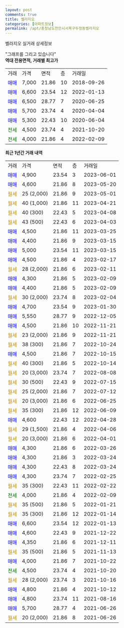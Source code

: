 ```yaml
---
layout: post
comments: true
title: 벨라지오
categories: [아파트정보]
permalink: /apt/충청남도천안시서북구두정동벨라지오
---
```


벨라지오 실거래 상세정보

<script type="text/javascript">
  google.charts.load('current', {'packages':['line', 'corechart']});
  google.charts.setOnLoadCallback(drawChart);

  function drawChart() {
    var data = new google.visualization.DataTable();
    data.addColumn('date', '거래일');
    data.addColumn('number', "매매");
    data.addColumn('number', "전세");
    data.addColumn('number', "전매");

    data.addRows([[new Date(Date.parse("2023-06-01")), 4900, null, null], [new Date(Date.parse("2023-05-20")), 4600, null, null], [new Date(Date.parse("2023-05-01")), null, null, null], [new Date(Date.parse("2023-04-21")), null, null, null], [new Date(Date.parse("2023-04-08")), null, null, null], [new Date(Date.parse("2023-04-03")), null, null, null], [new Date(Date.parse("2023-03-25")), 4500, null, null], [new Date(Date.parse("2023-03-15")), 4400, null, null], [new Date(Date.parse("2023-03-15")), 5000, null, null], [new Date(Date.parse("2023-02-17")), 4500, null, null], [new Date(Date.parse("2023-02-11")), null, null, null], [new Date(Date.parse("2023-02-09")), 4300, null, null], [new Date(Date.parse("2023-02-09")), 4400, null, null], [new Date(Date.parse("2023-02-04")), null, null, null], [new Date(Date.parse("2023-01-30")), 4700, null, null], [new Date(Date.parse("2022-12-05")), 5550, null, null], [new Date(Date.parse("2022-11-21")), 4500, null, null], [new Date(Date.parse("2022-11-21")), null, null, null], [new Date(Date.parse("2022-10-24")), null, null, null], [new Date(Date.parse("2022-10-15")), 4500, null, null], [new Date(Date.parse("2022-10-14")), null, null, null], [new Date(Date.parse("2022-08-08")), null, null, null], [new Date(Date.parse("2022-07-15")), null, null, null], [new Date(Date.parse("2022-07-12")), null, null, null], [new Date(Date.parse("2022-06-25")), null, null, null], [new Date(Date.parse("2022-06-09")), null, null, null], [new Date(Date.parse("2022-04-28")), 4600, null, null], [new Date(Date.parse("2022-04-06")), null, null, null], [new Date(Date.parse("2022-04-01")), null, null, null], [new Date(Date.parse("2022-03-26")), 4300, null, null], [new Date(Date.parse("2022-03-24")), 4300, null, null], [new Date(Date.parse("2022-03-24")), 4300, null, null], [new Date(Date.parse("2022-02-25")), 4300, null, null], [new Date(Date.parse("2022-02-22")), null, null, null], [new Date(Date.parse("2022-02-09")), null, 4000, null], [new Date(Date.parse("2022-01-21")), null, null, null], [new Date(Date.parse("2022-01-14")), null, null, null], [new Date(Date.parse("2022-01-13")), 6600, null, null], [new Date(Date.parse("2021-12-22")), 4600, null, null], [new Date(Date.parse("2021-12-11")), 4350, null, null], [new Date(Date.parse("2021-11-13")), null, null, null], [new Date(Date.parse("2021-10-22")), 4000, null, null], [new Date(Date.parse("2021-10-20")), null, 4500, null], [new Date(Date.parse("2021-10-16")), null, null, null], [new Date(Date.parse("2021-10-12")), 4800, null, null], [new Date(Date.parse("2021-08-16")), 4800, null, null], [new Date(Date.parse("2021-06-26")), 5700, null, null], [new Date(Date.parse("2021-06-26")), null, null, null]]);

    var options = {
      hAxis: {
        format: 'yyyy/MM/dd'
      },    
      lineWidth: 0,
      pointsVisible: true,    
      title: '최근 1년간 유형별 실거래가 분포',
      legend: { position: 'bottom' }
    };

    var formatter = new google.visualization.NumberFormat({pattern:'###,###'} );
    formatter.format(data, 1);
    formatter.format(data, 2);
    
    setTimeout(function() {
        var chart = new google.visualization.LineChart(document.getElementById('columnchart_material'));
        chart.draw(data, (options));
        document.getElementById('loading').style.display = 'none';
    }, 200);
  }
</script>


<div id="loading" style="z-index:20; display: block; margin-left: 0px">"그래프를 그리고 있습니다"</div>
<div id="columnchart_material" style="width: 95%; margin-left: 0px; display: block"></div>
<!-- contents start -->
<b>역대 전용면적, 거래별 최고가</b>
<table class="sortable">
    <tr>
      <td>거래</td>
      <td>가격</td>
      <td>면적</td>
      <td>층</td>
      <td>거래일</td>
    </tr>
        <tr>
          <td><a style="color: blue">매매</a></td>
          <td>7,000</td>
          <td>21.86</td>
          <td>10</td>
          <td>2018-09-26</td>
        </tr>            <tr>
          <td><a style="color: blue">매매</a></td>
          <td>6,600</td>
          <td>23.54</td>
          <td>12</td>
          <td>2022-01-13</td>
        </tr>            <tr>
          <td><a style="color: blue">매매</a></td>
          <td>6,500</td>
          <td>28.77</td>
          <td>7</td>
          <td>2020-06-25</td>
        </tr>            <tr>
          <td><a style="color: blue">매매</a></td>
          <td>5,700</td>
          <td>23.74</td>
          <td>4</td>
          <td>2020-04-04</td>
        </tr>            <tr>
          <td><a style="color: blue">매매</a></td>
          <td>5,300</td>
          <td>22.43</td>
          <td>10</td>
          <td>2020-06-04</td>
        </tr>        
        <tr>
              <td><a style="color: darkgreen">전세</a></td>
              <td>4,500</td>
              <td>23.74</td>
              <td>4</td>
              <td>2021-10-20</td>
            </tr>            <tr>
              <td><a style="color: darkgreen">전세</a></td>
              <td>4,000</td>
              <td>21.86</td>
              <td>4</td>
              <td>2022-02-09</td>
            </tr>        
    
</table>

<b>최근 1년간 거래 내역</b>

<table class="sortable">
    <tr>
      <td>거래</td>
      <td>가격</td>
      <td>면적</td>
      <td>층</td>
      <td>거래일</td>
    </tr>
    <tr>
      <td><a style="color: blue">매매</a></td>
      <td>4,900</td>
      <td>23.54</td>
      <td>3</td>
      <td>2023-06-01</td>
    </tr>          <tr>
      <td><a style="color: blue">매매</a></td>
      <td>4,600</td>
      <td>21.86</td>
      <td>8</td>
      <td>2023-05-20</td>
    </tr>          <tr>
      <td><a style="color: darkgoldenrod">월세</a></td>
      <td>25 (2,000)</td>
      <td>21.86</td>
      <td>9</td>
      <td>2023-05-01</td>
    </tr>          <tr>
      <td><a style="color: darkgoldenrod">월세</a></td>
      <td>40 (1,000)</td>
      <td>21.86</td>
      <td>11</td>
      <td>2023-04-21</td>
    </tr>          <tr>
      <td><a style="color: darkgoldenrod">월세</a></td>
      <td>40 (300)</td>
      <td>22.43</td>
      <td>5</td>
      <td>2023-04-08</td>
    </tr>          <tr>
      <td><a style="color: darkgoldenrod">월세</a></td>
      <td>43 (500)</td>
      <td>22.43</td>
      <td>6</td>
      <td>2023-04-03</td>
    </tr>          <tr>
      <td><a style="color: blue">매매</a></td>
      <td>4,500</td>
      <td>21.86</td>
      <td>11</td>
      <td>2023-03-25</td>
    </tr>          <tr>
      <td><a style="color: blue">매매</a></td>
      <td>4,400</td>
      <td>21.86</td>
      <td>9</td>
      <td>2023-03-15</td>
    </tr>          <tr>
      <td><a style="color: blue">매매</a></td>
      <td>5,000</td>
      <td>23.54</td>
      <td>11</td>
      <td>2023-03-15</td>
    </tr>          <tr>
      <td><a style="color: blue">매매</a></td>
      <td>4,500</td>
      <td>21.86</td>
      <td>4</td>
      <td>2023-02-17</td>
    </tr>          <tr>
      <td><a style="color: darkgoldenrod">월세</a></td>
      <td>28 (2,000)</td>
      <td>21.86</td>
      <td>6</td>
      <td>2023-02-11</td>
    </tr>          <tr>
      <td><a style="color: blue">매매</a></td>
      <td>4,300</td>
      <td>21.86</td>
      <td>5</td>
      <td>2023-02-09</td>
    </tr>          <tr>
      <td><a style="color: blue">매매</a></td>
      <td>4,400</td>
      <td>21.86</td>
      <td>5</td>
      <td>2023-02-09</td>
    </tr>          <tr>
      <td><a style="color: darkgoldenrod">월세</a></td>
      <td>30 (2,000)</td>
      <td>23.74</td>
      <td>8</td>
      <td>2023-02-04</td>
    </tr>          <tr>
      <td><a style="color: blue">매매</a></td>
      <td>4,700</td>
      <td>23.54</td>
      <td>9</td>
      <td>2023-01-30</td>
    </tr>          <tr>
      <td><a style="color: blue">매매</a></td>
      <td>5,550</td>
      <td>28.77</td>
      <td>9</td>
      <td>2022-12-05</td>
    </tr>          <tr>
      <td><a style="color: blue">매매</a></td>
      <td>4,500</td>
      <td>21.86</td>
      <td>10</td>
      <td>2022-11-21</td>
    </tr>          <tr>
      <td><a style="color: darkgoldenrod">월세</a></td>
      <td>23 (2,000)</td>
      <td>21.86</td>
      <td>9</td>
      <td>2022-11-21</td>
    </tr>          <tr>
      <td><a style="color: darkgoldenrod">월세</a></td>
      <td>38 (300)</td>
      <td>21.86</td>
      <td>7</td>
      <td>2022-10-24</td>
    </tr>          <tr>
      <td><a style="color: blue">매매</a></td>
      <td>4,500</td>
      <td>21.86</td>
      <td>7</td>
      <td>2022-10-15</td>
    </tr>          <tr>
      <td><a style="color: darkgoldenrod">월세</a></td>
      <td>40 (300)</td>
      <td>21.86</td>
      <td>5</td>
      <td>2022-10-14</td>
    </tr>          <tr>
      <td><a style="color: darkgoldenrod">월세</a></td>
      <td>20 (3,000)</td>
      <td>23.74</td>
      <td>7</td>
      <td>2022-08-08</td>
    </tr>          <tr>
      <td><a style="color: darkgoldenrod">월세</a></td>
      <td>30 (500)</td>
      <td>22.43</td>
      <td>9</td>
      <td>2022-07-15</td>
    </tr>          <tr>
      <td><a style="color: darkgoldenrod">월세</a></td>
      <td>25 (2,000)</td>
      <td>21.86</td>
      <td>7</td>
      <td>2022-07-12</td>
    </tr>          <tr>
      <td><a style="color: darkgoldenrod">월세</a></td>
      <td>20 (3,000)</td>
      <td>21.86</td>
      <td>6</td>
      <td>2022-06-25</td>
    </tr>          <tr>
      <td><a style="color: darkgoldenrod">월세</a></td>
      <td>35 (300)</td>
      <td>21.86</td>
      <td>12</td>
      <td>2022-06-09</td>
    </tr>          <tr>
      <td><a style="color: blue">매매</a></td>
      <td>4,600</td>
      <td>22.43</td>
      <td>12</td>
      <td>2022-04-28</td>
    </tr>          <tr>
      <td><a style="color: darkgoldenrod">월세</a></td>
      <td>29 (1,500)</td>
      <td>21.86</td>
      <td>4</td>
      <td>2022-04-06</td>
    </tr>          <tr>
      <td><a style="color: darkgoldenrod">월세</a></td>
      <td>20 (3,000)</td>
      <td>21.86</td>
      <td>6</td>
      <td>2022-04-01</td>
    </tr>          <tr>
      <td><a style="color: blue">매매</a></td>
      <td>4,300</td>
      <td>21.86</td>
      <td>6</td>
      <td>2022-03-26</td>
    </tr>          <tr>
      <td><a style="color: blue">매매</a></td>
      <td>4,300</td>
      <td>21.86</td>
      <td>3</td>
      <td>2022-03-24</td>
    </tr>          <tr>
      <td><a style="color: blue">매매</a></td>
      <td>4,300</td>
      <td>22.43</td>
      <td>8</td>
      <td>2022-03-24</td>
    </tr>          <tr>
      <td><a style="color: blue">매매</a></td>
      <td>4,300</td>
      <td>23.74</td>
      <td>7</td>
      <td>2022-02-25</td>
    </tr>          <tr>
      <td><a style="color: darkgoldenrod">월세</a></td>
      <td>35 (300)</td>
      <td>22.43</td>
      <td>11</td>
      <td>2022-02-22</td>
    </tr>          <tr>
      <td><a style="color: darkgreen">전세</a></td>
      <td>4,000</td>
      <td>21.86</td>
      <td>4</td>
      <td>2022-02-09</td>
    </tr>          <tr>
      <td><a style="color: darkgoldenrod">월세</a></td>
      <td>35 (500)</td>
      <td>21.86</td>
      <td>5</td>
      <td>2022-01-21</td>
    </tr>          <tr>
      <td><a style="color: darkgoldenrod">월세</a></td>
      <td>35 (300)</td>
      <td>21.86</td>
      <td>12</td>
      <td>2022-01-14</td>
    </tr>          <tr>
      <td><a style="color: blue">매매</a></td>
      <td>6,600</td>
      <td>23.54</td>
      <td>12</td>
      <td>2022-01-13</td>
    </tr>          <tr>
      <td><a style="color: blue">매매</a></td>
      <td>4,600</td>
      <td>22.43</td>
      <td>9</td>
      <td>2021-12-22</td>
    </tr>          <tr>
      <td><a style="color: blue">매매</a></td>
      <td>4,350</td>
      <td>21.86</td>
      <td>6</td>
      <td>2021-12-11</td>
    </tr>          <tr>
      <td><a style="color: darkgoldenrod">월세</a></td>
      <td>35 (500)</td>
      <td>21.86</td>
      <td>5</td>
      <td>2021-11-13</td>
    </tr>          <tr>
      <td><a style="color: blue">매매</a></td>
      <td>4,000</td>
      <td>21.86</td>
      <td>7</td>
      <td>2021-10-22</td>
    </tr>          <tr>
      <td><a style="color: darkgreen">전세</a></td>
      <td>4,500</td>
      <td>23.74</td>
      <td>4</td>
      <td>2021-10-20</td>
    </tr>          <tr>
      <td><a style="color: darkgoldenrod">월세</a></td>
      <td>28 (2,000)</td>
      <td>23.74</td>
      <td>3</td>
      <td>2021-10-16</td>
    </tr>          <tr>
      <td><a style="color: blue">매매</a></td>
      <td>4,800</td>
      <td>21.86</td>
      <td>4</td>
      <td>2021-10-12</td>
    </tr>          <tr>
      <td><a style="color: blue">매매</a></td>
      <td>4,800</td>
      <td>23.74</td>
      <td>11</td>
      <td>2021-08-16</td>
    </tr>          <tr>
      <td><a style="color: blue">매매</a></td>
      <td>5,700</td>
      <td>28.77</td>
      <td>4</td>
      <td>2021-06-26</td>
    </tr>          <tr>
      <td><a style="color: darkgoldenrod">월세</a></td>
      <td>20 (2,000)</td>
      <td>21.86</td>
      <td>8</td>
      <td>2021-06-26</td>
    </tr>      </table>
<!-- contents end -->    

